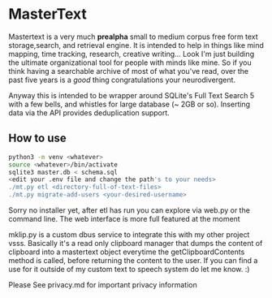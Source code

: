 # MasterText

Mastertext is a very much **prealpha** small to medium corpus free form text
storage,search, and retrieval engine. It is intended to help in things like
mind mapping, time tracking, research, creative writing... Look I'm just
building the ultimate organizational tool for people with minds like mine. So
if you think having a searchable archive of most of what you've read, over
the past five years is a *good* thing congratulations your neurodivergent.

Anyway this is intended to be wrapper around SQLite's Full Text Search 5
with a few bells, and whistles for large database (~ 2GB or so).
Inserting data via the API provides deduplication support. 

## How to use 

```sh
python3 -m venv <whatever>
source <whatever>/bin/activate
sqlite3 master.db < schema.sql
<edit your .env file and change the path's to your needs> 
./mt.py etl <directory-full-of-text-files>
./mt.py migrate-add-users <your-desired-username>
```
Sorry no installer yet, after etl has run you can explore via web.py or 
the command line. The web interface is more full featured at the moment

mklip.py is a custom dbus service to integrate this with my other project
vsss. Basically it's a read only clipboard manager that dumps the
content of clipboard into a mastertext object everytime the getClipboardContents 
method is called, before returning the content to the user.
If you can find a use for it outside of my custom text to speech system
do let me know. :)


Please See privacy.md for important privacy information
